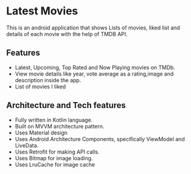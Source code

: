 
# Latest Movies
This is an android application that shows Lists of movies, liked list and details of each movie with the help of TMDB API.

## Features
- Latest, Upcoming, Top Rated and Now Playing movies on TMDb.
- View movie details like year, vote average  as a rating,image and description inside the app.
- List of movies I liked



## Architecture and Tech features
- Fully written in Kotlin language.
- Built on MVVM architecture pattern.
- Uses Material design
- Uses Android Architecture Components, specifically ViewModel and LiveData.
- Uses Retrofit for making API calls.
- Uses Bitmap for image loading.
- Uses LruCache for image cache 
